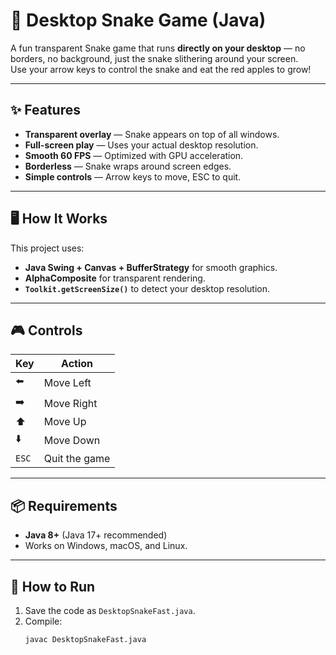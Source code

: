 # 🐍 Desktop Snake Game (Java)

A fun transparent Snake game that runs **directly on your desktop** — no borders, no background, just the snake slithering around your screen.  
Use your arrow keys to control the snake and eat the red apples to grow!


---

## ✨ Features
- **Transparent overlay** — Snake appears on top of all windows.
- **Full-screen play** — Uses your actual desktop resolution.
- **Smooth 60 FPS** — Optimized with GPU acceleration.
- **Borderless** — Snake wraps around screen edges.
- **Simple controls** — Arrow keys to move, ESC to quit.

---

## 🖥️ How It Works
This project uses:
- **Java Swing + Canvas + BufferStrategy** for smooth graphics.
- **AlphaComposite** for transparent rendering.
- **`Toolkit.getScreenSize()`** to detect your desktop resolution.

---

## 🎮 Controls
| Key | Action |
|-----|--------|
| ⬅️  | Move Left |
| ➡️  | Move Right |
| ⬆️  | Move Up |
| ⬇️  | Move Down |
| `ESC` | Quit the game |

---

## 📦 Requirements
- **Java 8+** (Java 17+ recommended)
- Works on Windows, macOS, and Linux.

---

## 🚀 How to Run
1. Save the code as `DesktopSnakeFast.java`.
2. Compile:
   ```bash
   javac DesktopSnakeFast.java
